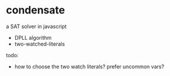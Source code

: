 # condensate
a SAT solver in javascript

* DPLL algorithm
* two-watched-literals



todo:

* how to choose the two watch literals? prefer uncommon vars?

